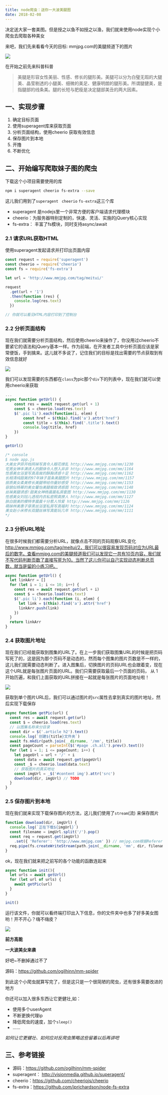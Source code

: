 ```yaml
---
title: node爬虫：送你一大波美腿图
date: 2018-02-08
---
```


决定送大家一套美图。但是授之以鱼不如授之以渔，我们就来使用node实现个小爬虫去爬取各种美女

来吧，我们先来看看今天的目标: mmjpg.com的美腿频道下的图片


![](https://user-gold-cdn.xitu.io/2018/2/8/16175beabb0b35b2)


在开始之前先来科普科普

> 美腿是形容女性美丽、性感、修长的腿形美。美腿可以分为白璧无瑕的大腿美、晶莹剔透的小腿美、细微的美足、健康明朗的腿形美。所谓腿健美，是指腿部的线条美。腿的长短与肥瘦是决定腿部美丑的两大因素。

## 一、实现步骤

1. 确定目标页面
2. 使用superagent库来获取页面
3. 分析页面结构，使用cheerio 获取有效信息
4. 保存图片到本地
5. 开撸
6. 不断优化


## 二、开始编写爬取妹子图的爬虫


下载这个小项目需要使用的库

```bash
npm i superagent cheerio fs-extra --save
```

这儿我们用到了`superagent` ` cheerio` `fs-extra`这三个库

- superagent 是nodejs里一个非常方便的客户端请求代理模块
- cheerio：为服务器特别定制的，快速、灵活、实施的jQuery核心实现
- fs-extra： 丰富了fs模块，同时支持async/await

### 2.1 请求URL获取HTML

使用superagent发起请求并打印出页面内容

```javascript
const request = require('superagent')
const cheerio = require('cheerio')
const fs = require('fs-extra')

let url = 'http://www.mmjpg.com/tag/meitui/'

request
  .get(url + '1')
  .then(function (res) {
    console.log(res.text)
  })

// 你就可以看见HTML内容打印到了控制台
```

### 2.2 分析页面结构

现在我们就需要分析页面结构，然后使用cheerio来操作了，你没用过cheerio不要紧它的语法和jQuery基本一样。作为前端，在开发者工具中分析页面应该是家常便饭，手到擒来。这儿就不多说了，记住我们的目标是找出需要的节点获取到有效信息就好


![](https://user-gold-cdn.xitu.io/2018/2/8/16175bf06f467184?w=2560&h=1600&f=png&s=362292)

我们可以发现需要的东西都在`class`为pic那个`div`下的列表中，现在我们就可以使用cheerio来获取

```javascript
...
async function getUrl() {
    const res = await request.get(url + 1)
    const $ = cheerio.load(res.text)
    $('.pic li').each(function(i, elem) {
        const href = $(this).find('a').attr('href')
        const title = $(this).find('.title').text()
        console.log(title, href)
    })
}

getUrl()

/* console
$ node app.js
大美女尹菲开档网袜写真令人眼花缭乱 http://www.mmjpg.com/mm/1230
宅男女神丰满诱人的胴体令人想入非非 http://www.mmjpg.com/mm/1164
性感美女浴室写真高耸的酥胸诱惑十足 http://www.mmjpg.com/mm/1162
长相清纯甜美的97年妹子苗条美腿图片 http://www.mmjpg.com/mm/1157
丽质美女柔美修长美腿带给你曼妙感受 http://www.mmjpg.com/mm/1153
容貌似杨幂的美女馨怡美腿极致诱惑图 http://www.mmjpg.com/mm/1148
丝袜美腿诱惑!甜美女神杨晨晨私房套图 http://www.mmjpg.com/mm/1130
性感美女刘钰儿透视内衣私密照真撩人 http://www.mmjpg.com/mm/1127
肤白貌美的模特李晨晨十分惹人怜爱 http://www.mmjpg.com/mm/1126
萌妹林美惠子穿黑丝浴室私房写真福利 http://www.mmjpg.com/mm/1124
美女赵小米修长双腿丝袜写真能玩几年 http://www.mmjpg.com/mm/1111
*/
```

### 2.3 分析URL地址

在很多时候我们都需要分析URL，就像点击不同的页码观察URL变化 http://www.mmjpg.com/tag/meitui/2，我们可以很容易发现页码对应为URL最后的数字。查看mmjpg.com的美腿频道我们可以发现它一共有10页内容，我们就不写代码判断页数了直接写死为10。当然了这儿你可以自己实现动态判断总页数，就当是留的小练习吧。

```javascript
async function getUrl() {
  let linkArr = []
  for (let i = 1; i <= 10; i++) {
    const res = await request.get(url + i)
    const $ = cheerio.load(res.text)
    $('.pic li').each(function (i, elem) {
      let link = $(this).find('a').attr('href')
      linkArr.push(link)
    })
  }
  return linkArr
}
```

### 2.4 获取图片地址

现在我们已经能获取到图集的URL了。在上一步我们获取图集URL的时候是把页码写死了的，这是因为那个页码不是动态的，然而每个图集的图片页数是不一样的，这儿我们就需要动态判断了。进入图集后，切换图片的页码URL也会跟着变，现在这个URL就是每张图片页面的URL。我们只需要获取最后一个页面的页码， 从 1 开始历遍，和我们上面获取的URL拼接在一起就是每张图片的页面地址啦！


![](https://user-gold-cdn.xitu.io/2018/2/8/16175bf48a55b880?w=2560&h=1600&f=png&s=400521)

获取到单个图片URL后，我们可以通过图片的`src`属性去拿到真实的图片地址，然后实现下载保存

```javascript
async function getPic(url) {
  const res = await request.get(url)
  const $ = cheerio.load(res.text)
  // 以图集名称来分目录
  const dir = $('.article h2').text()
  console.log(`创建${title}文件夹`)
  await fs.mkdir(path.join(__dirname, '/mm', title))
  const pageCount = parseInt($('#page .ch.all').prev().text())
  for (let i = 1; i <= pageCount; i++) {
    let pageUrl = url + '/' + i
    const data = await request.get(pageUrl)
    const _$ = cheerio.load(data.text)
    // 获取图片的真实地址
    const imgUrl = _$('#content img').attr('src')
    download(dir, imgUrl) // TODO
  }
}
```

### 2.5 保存图片到本地

现在我们就来实现下载保存图片的方法，这儿我们使用了`stream`(流) 来保存图片

```javascript
function download(dir, imgUrl) {
  console.log(`正在下载${imgUrl}`)
  const filename = imgUrl.split('/').pop()  
  const req = request.get(imgUrl)
    .set({ 'Referer': 'http://www.mmjpg.com' }) // mmjpg.com根据Referer来限制访问
  req.pipe(fs.createWriteStream(path.join(__dirname, 'mm', dir, filename)))
}
```

ok，现在我们就来把之前写的各个功能的函数连起来

```javascript
async function init(){
  let urls = await getUrl()
  for (let url of urls) {
    await getPic(url)
  }
}

init()
```

运行该文件，你就可以看终端打印出入下信息，你的文件夹中也多了好多美女图哟！开不开心？嗨不嗨皮？


![](https://user-gold-cdn.xitu.io/2018/2/8/16175bf883f32d93?w=2560&h=1600&f=png&s=227469)





**前方高能**






**一大波美女来袭**


好吧~不删掉通过不了


源码：https://github.com/ogilhinn/mm-spider

到此这个小爬虫就算写完了，但是这只是一个很简陋的爬虫，还有很多需要改进的地方

你还可以加入很多东西让它更健壮,如：

- 使用多个userAgent
- 不断更换代理ip
- 降低爬虫的速度，加个`sleep()`
- ……

*如何让它更健壮、如何应对反爬虫策略这些留着以后再讲吧*



## 三、参考链接

- 源码：https://github.com/ogilhinn/mm-spider
- superagent： http://visionmedia.github.io/superagent/
- cheerio：https://github.com/cheeriojs/cheerio
- fs-extra：https://github.com/jprichardson/node-fs-extra

